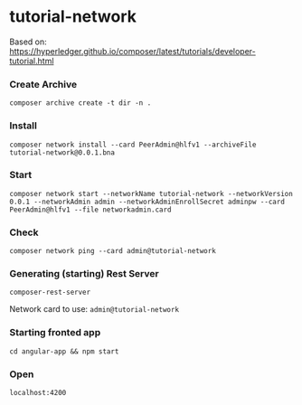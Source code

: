 # tutorial-network

Based on: https://hyperledger.github.io/composer/latest/tutorials/developer-tutorial.html
### Create Archive
    composer archive create -t dir -n .
    
### Install 

    composer network install --card PeerAdmin@hlfv1 --archiveFile tutorial-network@0.0.1.bna
### Start

    composer network start --networkName tutorial-network --networkVersion 0.0.1 --networkAdmin admin --networkAdminEnrollSecret adminpw --card PeerAdmin@hlfv1 --file networkadmin.card

### Check
    composer network ping --card admin@tutorial-network

### Generating (starting) Rest Server
    composer-rest-server
Network card to use: `admin@tutorial-network`


### Starting fronted app
    cd angular-app && npm start

### Open
    localhost:4200
